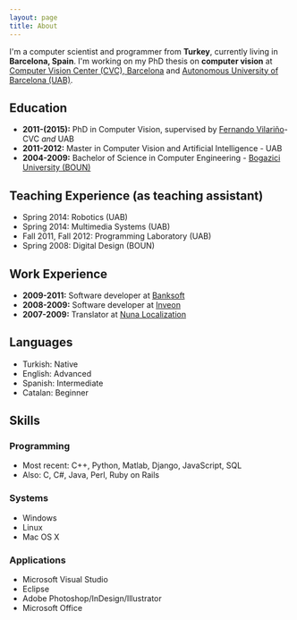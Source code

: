 ```yaml
---
layout: page
title: About
---
```


I'm a computer scientist and programmer from **Turkey**, currently living in **Barcelona, Spain**. I'm working on my PhD thesis on **computer vision** at [Computer Vision Center (CVC), Barcelona](http://www.cvc.uab.es/) and [Autonomous University of Barcelona (UAB)](http://www.uab.cat/).

## Education

* **2011-(2015):** PhD in Computer Vision, supervised by [Fernando Vilariño](http://mv.cvc.uab.es/people/fernando-vilarino)- CVC *and* UAB
* **2011-2012:** Master in Computer Vision and Artificial Intelligence - UAB
* **2004-2009:** Bachelor of Science in Computer Engineering - [Bogazici University (BOUN)](http://www.boun.edu.tr/)

## Teaching Experience (as teaching assistant)

* Spring 2014: Robotics (UAB)
* Spring 2014: Multimedia Systems (UAB)
* Fall 2011, Fall 2012: Programming Laboratory (UAB)
* Spring 2008: Digital Design (BOUN)

## Work Experience

* **2009-2011:** Software developer at [Banksoft](http://www.banksoft.com.tr/en/)
* **2008-2009:** Software developer at [Inveon](http://www.inveon.com.tr/)
* **2007-2009:** Translator at [Nuna Localization](http://nuna.com.tr/)

## Languages
* Turkish: Native
* English: Advanced
* Spanish: Intermediate
* Catalan: Beginner

## Skills

### Programming
* Most recent: C++, Python, Matlab, Django, JavaScript, SQL
* Also: C, C#, Java, Perl, Ruby on Rails

### Systems

* Windows
* Linux
* Mac OS X

### Applications

* Microsoft Visual Studio
* Eclipse
* Adobe Photoshop/InDesign/Illustrator
* Microsoft Office


